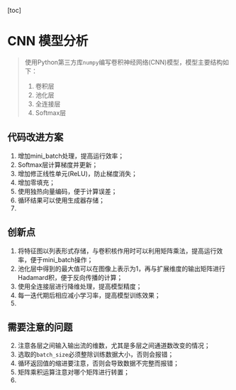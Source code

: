 [toc]

# CNN 模型分析

> 使用Python第三方库`numpy`编写卷积神经网络(CNN)模型，模型主要结构如下：
>
> 1. 卷积层
> 2. 池化层
> 3. 全连接层
> 4. Softmax层
>
> 

## 代码改进方案

1. 增加mini_batch处理，提高运行效率；
2. Softmax层计算梯度并更新；
3. 增加修正线性单元(ReLU)，防止梯度消失；
4. 增加零填充；
5. 使用独热向量编码，便于计算误差；
6. 循环结果可以使用生成器存储；
7. 



## 创新点

1. 将特征图以列表形式存储，与卷积核作用时可以利用矩阵乘法，提高运行效率，便于mini_batch操作；
2. 池化层中得到的最大值可以在图像上表示为1，再与扩展维度的输出矩阵进行Hadamard积，便于反向传播的计算；
3. 使用全连接层进行降维处理，提高模型精度；
4. 每一迭代期后相应减小学习率，提高模型训练效果；
5. 

## 需要注意的问题

2. 注意各层之间输入输出流的维数，尤其是多层之间通道数改变的情况；
3. 选取的`batch_size`必须整除训练数据大小，否则会报错；
3. 循环返回值的缩进要注意，否则会导致数据不完整而报错；
4. 矩阵乘积运算注意对哪个矩阵进行转置；
5. 

